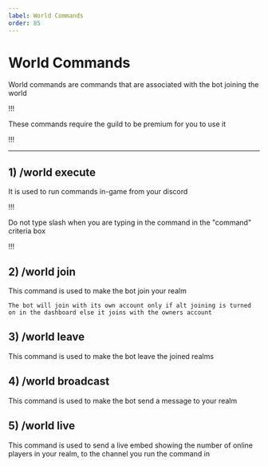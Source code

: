 ```yaml
---
label: World Commands 
order: 85
---
```


# World Commands 
  World commands are commands that are associated with the bot joining the world 
  
  !!!
  
  These commands require the guild to be premium for you to use it 
  
  !!!
  
  ---

## 1) /world execute 
  It is used to run commands in-game from your discord 
  
  !!!
  
  Do not type slash when you are typing in the command in the "command" criteria box
  
  !!!
  
## 2) /world join 
  This command is used to make the bot join your realm 
  
  `The bot will join with its own account only if alt joining is turned on in the dashboard else it joins with the owners account`

## 3) /world leave 
  This command is used to make the bot leave the joined realms 
  
## 4) /world broadcast 
  This command is used to make the bot send a message to your realm 

## 5) /world live 
  This command is used to send a live embed showing the number of online players in your realm, to the channel you run the command in 
